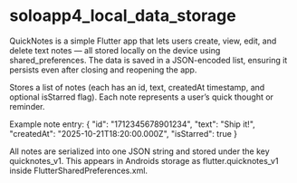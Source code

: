 # soloapp4_local_data_storage


QuickNotes is a simple Flutter app that lets users create, view, edit, and delete text notes — all stored locally on the device using shared_preferences.
The data is saved in a JSON-encoded list, ensuring it persists even after closing and reopening the app.

Stores a list of notes (each has an id, text, createdAt timestamp, and optional isStarred flag).
Each note represents a user’s quick thought or reminder.

Example note entry: {
"id": "1712345678901234",
"text": "Ship it!",
"createdAt": "2025-10-21T18:20:00.000Z",
"isStarred": true
}

All notes are serialized into one JSON string and stored under the key quicknotes_v1.
This appears in Androids storage as flutter.quicknotes_v1 inside FlutterSharedPreferences.xml.
